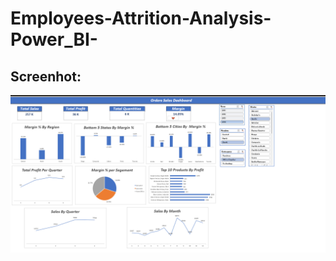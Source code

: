 # Employees-Attrition-Analysis-Power_BI-
## Screenhot:
![login](https://github.com/shoroukabdelraouf/Sales-Analysis-/blob/main/screenshots/orders.png?raw=true)
